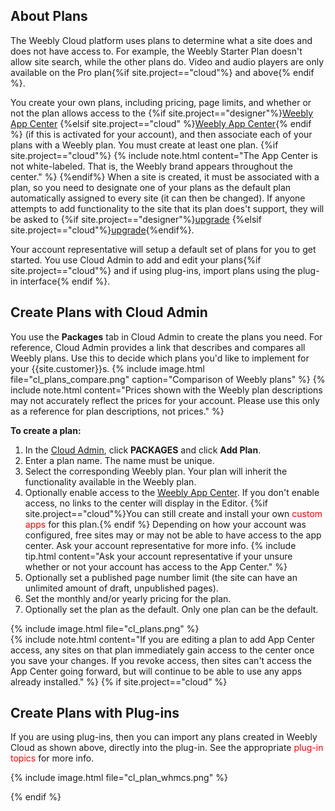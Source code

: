 ## About Plans

The Weebly Cloud platform uses plans to determine what a site does and does not have access to. For example, the Weebly Starter Plan doesn't allow site search, while the other plans do. Video and audio players are only available on the Pro plan{%if site.project=="cloud"%} and above{% endif %}.

You create your own plans, including pricing, page limits, and whether or not the plan allows access to the {%if site.project=="designer"%}[Weebly App Center](ds_gs_apps.html) {%elsif site.project=="cloud" %}[Weebly App Center](cl_gs_apps.html){% endif %} (if this is activated for your account), and then associate each of your plans with a Weebly plan. You must create at least one plan.
{%if site.project=="cloud"%}
{% include note.html content="The App Center is not white-labeled. That is, the Weebly brand appears throughout the center." %}
{%endif%}
When a site is created, it must be associated with a plan, so you need to designate one of your plans as the default plan automatically assigned to every site (it can then be changed). If anyone attempts to add functionality to the site that its plan does't support, they will be asked to {%if site.project=="designer"%}[upgrade](ds_gs_market.html) {%elsif site.project=="cloud"%}[upgrade](cl_gs_market.html){%endif%}.

Your account representative will setup a default set of plans for you to get started. You use <a data-container="body" data-toggle="popover" data-content="{{site.data.glossary.Cloud_Admin}}">Cloud Admin</a> to add and edit your plans{%if site.project=="cloud"%} and if using ﻿plug-ins, import plans using the plug-in interface{% endif %}. ​

## Create Plans with Cloud Admin

You use the **Packages** tab in Cloud Admin to create the plans you need. For reference, Cloud Admin provides a link that describes and compares all Weebly plans. Use this to decide which plans you'd like to implement for your {{site.customer}}s.
{% include image.html file="cl_plans_compare.png" caption="Comparison of Weebly plans" %}
{% include note.html content="Prices shown with the Weebly plan descriptions may not accurately reflect the prices for your account. Please use this only as a reference for plan descriptions, not prices." %}

**To create a plan:**
1. In the [Cloud Admin](weeblycloud.com/admin), click **PACKAGES** and click **Add Plan**.
2. Enter a plan name. The name must be unique.
3. Select the corresponding Weebly plan. Your plan will inherit the functionality available in the Weebly plan.
4. Optionally enable access to the [Weebly App Center](www.weebly.com/app-center). If you don't enable access, no links to the center will display in the Editor. {%if site.project=="cloud"%}You can still create and install your own <span style="color: red">custom apps</span> for this plan.{% endif %} Depending on how your account was configured, free sites may or may not be able to have access to the app center. Ask your account representative for more info.
   {% include tip.html content="Ask your account representative if your unsure whether or not your account has access to the App Center." %}
5. Optionally set a published page number limit (the site can have an unlimited amount of draft, unpublished pages).
6. Set the monthly and/or yearly pricing for the plan.
7. Optionally set the plan as the default. Only one plan can be the default.
<!--TODO: Need a new image for Designer that doesn't show annual plan -->
{% include image.html file="cl_plans.png" %}<br>
{% include note.html content="If you are editing a plan to add App Center access, any sites on that plan immediately gain access to the center once you save your changes. If you revoke access, then sites can't access the App Center going forward, but will continue to be able to use any apps already installed." %}
{% if site.project=="cloud" %}


## Create Plans with Plug-ins

If you are using plug-ins, then you can import any plans created in Weebly Cloud as shown above, directly into the plug-in. See the appropriate <span style="color:red">plug-in topics</span> for more info.
<!-- TODO: add link -->
{% include image.html file="cl_plan_whmcs.png" %}

{% endif %}

